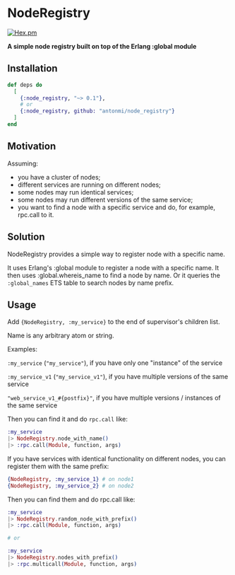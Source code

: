 # NodeRegistry

[![Hex.pm](https://img.shields.io/hexpm/v/node_registry.svg?style=flat-square)](https://hex.pm/packages/node_registry)

**A simple node registry built on top of the Erlang :global module**

## Installation

```elixir
def deps do
  [
    {:node_registry, "~> 0.1"},
    # or
    {:node_registry, github: "antonmi/node_registry"}
  ]
end
```

## Motivation
Assuming:
- you have a cluster of nodes;
- different services are running on different nodes;
- some nodes may run identical services;
- some nodes may run different versions of the same service;
- you want to find a node with a specific service and do, for example, rpc.call to it.

## Solution
NodeRegistry provides a simple way to register node with a specific name.

It uses Erlang's :global module to register a node with a specific name.
It then uses :global.whereis_name to find a node by name.
Or it queries the `:global_names` ETS table to search nodes by name prefix.


## Usage
Add `{NodeRegistry, :my_service}` to the end of supervisor's children list.

Name is any arbitrary atom or string.

Examples:

`:my_service` (`"my_service"`), if you have only one "instance" of the service

`:my_service_v1` (`"my_service_v1"`), if you have multiple versions of the same service

`"web_service_v1_#{postfix}"`, if you have multiple versions / instances of the same service

Then you can find it and do `rpc.call` like:
```elixir
:my_service
|> NodeRegistry.node_with_name()
|> :rpc.call(Module, function, args)
```

If you have services with identical functionality on different nodes, you can register them with the same prefix:

```elixir
{NodeRegistry, :my_service_1} # on node1
{NodeRegistry, :my_service_2} # on node2
```

Then you can find them and do rpc.call like:
```elixir
:my_service
|> NodeRegistry.random_node_with_prefix()
|> :rpc.call(Module, function, args)

# or

:my_service
|> NodeRegistry.nodes_with_prefix()
|> :rpc.multicall(Module, function, args)
```






